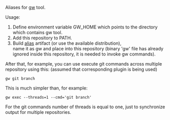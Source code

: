 Aliases for [gw](https://github.com/gdubw/gng) tool.

Usage:
1. Define environment variable GW_HOME which points to the directory which contains gw tool.
2. Add this repository to PATH.
3. Build [alias](https://github.com/yantonov/alias) artifact (or use the available distribution),  
name it as gw and place into this repository 
(binary 'gw' file has already ignored inside this repository, it is needed to invoke gw commands).

After that, for example, you can use execute git commands across multiple repository using this:
(assumed that corresponding plugin is being used)

```
gw git branch
```
This is much simpler than, for example:
```
gw exec --threads=1 --cmd='git branch'
```


For the git commands number of threads is equal to one, just to synchronize output for multiple repositories.
